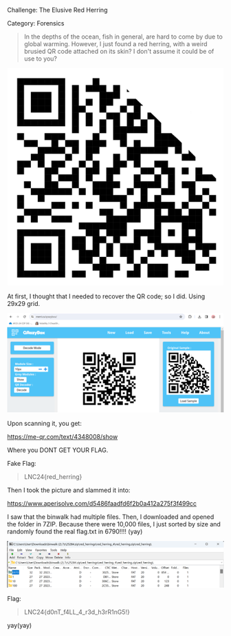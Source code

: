Challenge: The Elusive Red Herring

Category: Forensics

>In the depths of the ocean, fish in general, are hard to come by due to global warming. However, I just found a red herring, with a weird brusied QR code attached on its skin? I don't assume it could be of use to you?

![QRCode](./qrcode.jpg)

At first, I thought that I needed to recover the QR code; so I did. Using 29x29 grid.

![Recover](./recover.png)

Upon scanning it, you get:

https://me-qr.com/text/4348008/show

Where you DONT GET YOUR FLAG.

Fake Flag:
> LNC24{red_herring}

Then I took the picture and slammed it into:

https://www.aperisolve.com/d5486faadfd6f2b0a412a275f3f499cc

I saw that the binwalk had multiple files. Then, I downloaded and opened the folder in 7ZIP.
Because there were 10,000 files, I just sorted by size and randomly found the real flag.txt in 6790!!!! (yay)


![Red](./red.png)

Flag:
> LNC24{d0nT_f4LL_4_r3d_h3rR1nG5!}

yay(yay)
